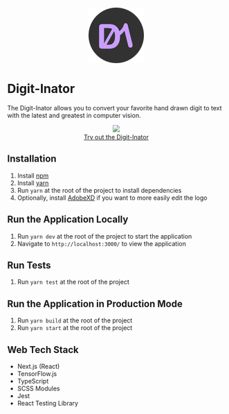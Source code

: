 <p align="center">
  <img src="public/icons/icon-128x128.png" alt="The Digit-Inator logo. Two letters, &quot;D&quot; and &quot;I&quot;, but the &quot;D&quot; is made to look like a zero and the &quot;I&quot; to look like a one.">
</p>

# Digit-Inator
The Digit-Inator allows you to convert your favorite hand drawn digit to text with the latest and greatest in computer vision.

<p align="center">
  <img src="https://user-images.githubusercontent.com/37189243/111891966-51e20500-89cd-11eb-9049-67d727572da8.gif" />
  <br />
  <a href="https://digit-inator.netlify.app/">Try out the Digit-Inator</a>
</p>

## Installation
1. Install [npm](https://www.npmjs.com/get-npm)
2. Install [yarn](https://classic.yarnpkg.com/en/docs/install/#windows-stable) 
3. Run `yarn` at the root of the project to install dependencies
4. Optionally, install [AdobeXD](https://www.adobe.com/products/xd.html) if you want to more easily edit the logo

## Run the Application Locally
1. Run `yarn dev` at the root of the project to start the application
3. Navigate to `http://localhost:3000/` to view the application

## Run Tests
1. Run `yarn test` at the root of the project

## Run the Application in Production Mode
1. Run `yarn build` at the root of the project
2. Run `yarn start` at the root of the project

## Web Tech Stack
* Next.js (React)
* TensorFlow.js
* TypeScript
* SCSS Modules
* Jest
* React Testing Library
